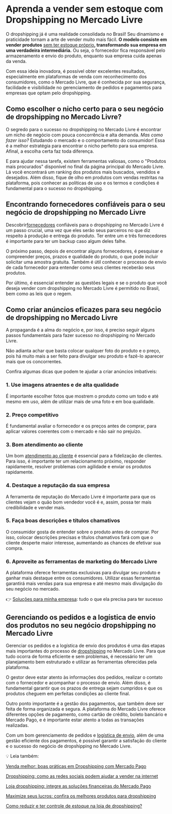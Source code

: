 # Aprenda a vender sem estoque com Dropshipping no Mercado Livre

O dropshipping já é uma realidade consolidada no Brasil! Seu dinamismo e praticidade tornam a arte de vender muito mais fácil. **O modelo consiste em vender produtos** [sem ter estoque próprio](https://meubolso.mercadopago.com.br/dropshipping-explore-possibilidades-de-vender-mais-sem-estoque)**, transformando sua empresa em uma verdadeira intermediária.** Ou seja, o fornecedor fica responsável pelo armazenamento e envio do produto, enquanto sua empresa cuida apenas da venda.

Com essa ideia inovadora, é possível obter excelentes resultados, especialmente em plataformas de venda com reconhecimento dos consumidores, como o Mercado Livre, que é conhecida por sua segurança, facilidade e visibilidade no gerenciamento de pedidos e pagamentos para empresas que optam pelo dropshipping.

## Como escolher o nicho certo para o seu negócio de dropshipping no Mercado Livre?

O segredo para o sucesso no dropshipping no Mercado Livre é encontrar um nicho de negócio com pouca concorrência e alta demanda. *Mas como fazer isso?* Estudando o mercado e o comportamento do consumidor! Essa é a melhor estratégia para encontrar o nicho perfeito para sua empresa. Afinal, a escolha certa faz toda diferença.

E para ajudar nessa tarefa, existem ferramentas valiosas, como o "Produtos mais procurados" disponível no final da página principal do Mercado Livre. Lá você encontrará um ranking dos produtos mais buscados, vendidos e desejados. Além disso, fique de olho em produtos com vendas restritas na plataforma, pois conhecer as políticas de uso e os termos e condições é fundamental para o sucesso no dropshipping.

## Encontrando fornecedores confiáveis para o seu negócio de dropshipping no Mercado Livre

Descobrir[fornecedores](https://meubolso.mercadopago.com.br/como-escolher-fornecedores-dropshipping) confiáveis para o dropshipping no Mercado Livre é um passo crucial, uma vez que eles serão seus parceiros no que diz respeito à produção e entrega do produto. Ter entre um e três fornecedores é importante para ter um backup caso algum deles falhe.

O próximo passo, depois de encontrar alguns fornecedores, é pesquisar e compreender preços, prazos e qualidade do produto, o que pode incluir solicitar uma amostra gratuita. Também é útil conhecer o processo de envio de cada fornecedor para entender como seus clientes receberão seus produtos.

Por último, é essencial entender as questões legais e se o produto que você deseja vender com dropshipping no Mercado Livre é permitido no Brasil, bem como as leis que o regem.

## Como criar anúncios eficazes para seu negócio de dropshipping no Mercado Livre

A propaganda é a alma do negócio e, por isso, é preciso seguir alguns passos fundamentais para fazer sucesso no dropshipping no Mercado Livre.

Não adianta achar que basta colocar qualquer foto do produto e o preço, pois há muito mais a ser feito para divulgar seu produto e fazê-lo aparecer mais que os concorrentes.

Confira algumas dicas que podem te ajudar a criar anúncios imbatíveis:

### 1. Use imagens atraentes e de alta qualidade

É importante escolher fotos que mostrem o produto como um todo e até mesmo em uso, além de utilizar mais de uma foto e em boa qualidade.

### 2. Preço competitivo

É fundamental avaliar o fornecedor e os preços antes de comprar, para aplicar valores coerentes com o mercado e não sair no prejuízo.

### 3. Bom atendimento ao cliente

Um bom [atendimento ao cliente](https://meubolso.mercadopago.com.br/atendimento-ao-cliente-como-um-bom-atendimento-faz-diferenca-no-dropshipping) é essencial para a fidelização de clientes. Para isso, é importante ter um relacionamento próximo, responder rapidamente, resolver problemas com agilidade e enviar os produtos rapidamente.

### 4. Destaque a reputação da sua empresa

A ferramenta de reputação do Mercado Livre é importante para que os clientes vejam o quão bom vendedor você é e, assim, possa ter mais credibilidade e vender mais.

### 5. Faça boas descrições e títulos chamativos

O consumidor gosta de entender sobre o produto antes de comprar. Por isso, colocar descrições precisas e títulos chamativos fará com que o cliente desperte maior interesse, aumentando as chances de efetivar sua compra.

### 6. Aproveite as ferramentas de marketing do Mercado Livre

A plataforma oferece ferramentas exclusivas para divulgar seu produto e ganhar mais destaque entre os consumidores. Utilizar essas ferramentas garantirá mais vendas para sua empresa e até mesmo mais divulgação do seu negócio no mercado.

👉 [Soluções para minha empresa](https://meubolso.mercadopago.com.br/guia-completo-para-conta-pj): tudo o que ela precisa para ter sucesso

## Gerenciando os pedidos e a logística de envio dos produtos no seu negócio dropshipping no Mercado Livre

Gerenciar os pedidos e a logística de envio dos produtos é uma das etapas mais importantes do processo de [dropshipping](https://meubolso.mercadopago.com.br/como-funciona-a-tributacao-no-dropshipping) no Mercado Livre. Para que tudo ocorra de forma eficiente e sem problemas, é necessário ter um planejamento bem estruturado e utilizar as ferramentas oferecidas pela plataforma.

O gestor deve estar atento às informações dos pedidos, realizar o contato com o fornecedor e acompanhar o processo de envio. Além disso, é fundamental garantir que os prazos de entrega sejam cumpridos e que os produtos cheguem em perfeitas condições ao cliente final.

Outro ponto importante é a gestão dos pagamentos, que também deve ser feita de forma organizada e segura. A plataforma do Mercado Livre oferece diferentes opções de pagamento, como cartão de crédito, boleto bancário e Mercado Pago, e é importante estar atento a todas as transações realizadas.

Com um bom gerenciamento de pedidos e [logística de envio](https://meubolso.mercadopago.com.br/fulfillment), além de uma gestão eficiente dos pagamentos, é possível garantir a satisfação do cliente e o sucesso do negócio de dropshipping no Mercado Livre.

💡 Leia também:

[Venda melhor: boas práticas em Dropshipping com Mercado Pago](https://meubolso.mercadopago.com.br/venda-melhor-boas-praticas-em-dropshipping-com-mercado-pago)

[Dropshipping: como as redes sociais podem ajudar a vender na internet](https://meubolso.mercadopago.com.br/redes-sociais-vender-na-internet-dropshipping)

[Loja dropshipping: integre as soluções financeiras do Mercado Pago](https://meubolso.mercadopago.com.br/pt-br/solucoes-mercado-pago-em-loja-dropshipping)

[Maximize seus lucros: confira os melhores produtos para dropshipping](https://meubolso.mercadopago.com.br/escolher-produtos-para-dropshipping)

[Como reduzir e ter controle de estoque na loja de dropshipping?](https://meubolso.mercadopago.com.br/o-que-e-controle-de-estoque-e-como-reduzir-com-dropshipping)